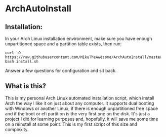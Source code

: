 # ArchAutoInstall
## Installation:
In your Arch Linux installation environment, make sure you have enough unpartitioned space and a partition table exists, then run:
```
curl -O https://raw.githubusercontent.com/M1kuTheAwesome/ArchAutoInstall/master/install.sh
bash install.sh
```
Answer a few questions for configuration and sit back.

## What is this?
This is my personal Arch Linux automated installation script, which install Arch the way I like it on just about any computer. It supports dual booting with Windows or another Linux, if there is enough unpartitioned free space and if the boot or efi partition is the very first one on the disk. It's just a project I did for learning purposes and, hopefully, it will save me some time on a reinstall at some point. This is my first script of this size and complexity.